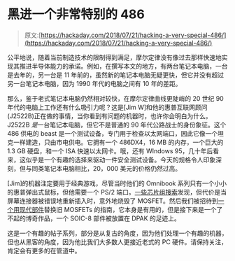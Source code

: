 # 黑进一个非常特别的 486

> 原文:[https://hackaday.com/2018/07/21/hacking-a-very-special-486/](https://hackaday.com/2018/07/21/hacking-a-very-special-486/)

公平地说，随着当前制造技术的限制得到满足，摩尔定律没有像过去那样快速地实现其推进半导体能力的承诺。例如，在撰写本文的地方，有两台笔记本电脑，一台是去年的，另一台是 11 年前的，虽然新的笔记本电脑无疑更快，但它并没有超过另一台笔记本电脑，因为 1990 年代的电脑之间有 10 年的差距。

那么，鉴于老式笔记本电脑仍然相对较快，在摩尔定律曲线更陡峭的 20 世纪 90 年代的电脑上工作还有什么吸引力呢？这是[Jim W]和他的惠普互联网顾问(J2522B)正在做的事情，当你看到有问题的机器时，也许你会明白为什么。J2522B *是*一台笔记本电脑，但它不是普通的 90 年代公路战士的身份象征。这个 486 供电的 beast 是一个测试设备，专门用于检查以太网端口，因此它像一个坦克一样建造，只由市电供电。它拥有一个 486DX4，16 MB 的内存，一个巨大的 1.3 GB 硬盘，和一个 ISA 快速以太网卡。哦，还有 WIndows 95，几十年后看来，这似乎是一个有趣的选择来驱动一件安全测试设备。今天的规格令人印象深刻，但与同类笔记本电脑相比，20，000 美元的价格仍然过高。

[Jim]的机器注定要用于经典游戏，尽管当时他们的 Omnibook 系列只有一个小小的惠普弹出式鼠标，但他需要一个 PS/2 端口。[一些芯片组搜索](https://tinkerfiddle.blogspot.com/2018/07/hp-internet-advisor-adding-ps2-mouse.html)发现，但代价是当屏幕连接器被错误地重新插入时，意外地烧毁了 MOSFET。然后我们被招待到[一个用现代部件](https://tinkerfiddle.blogspot.com/2018/07/hp-internet-advisor-repairing-my-shot.html)替换旧 MOSFETs 的指南，它本身是有用的，但是接下来是一个了不起的博奇作品，一个 SOIC-8 部件被放置在 DPAK 的足迹上。

这是一个有趣的帖子系列，部分是从复古的角度，因为他们处理一个有趣的机器，但也从黑客的角度，因为他比我们大多数人更接近老式的 PC 硬件。请保持关注，肯定会有更多的在管道中。